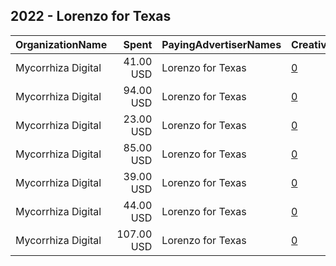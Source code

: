 ## 2022 - Lorenzo for Texas 
|OrganizationName|Spent|PayingAdvertiserNames|CreativeUrls|Impressions|Genders|AgeBrackets|CountryCodes|BillingAddresses|CandidateBallotInformation|
|:---|---:|:---|:---|---:|:---|:---|:---|:---|:---|
|Mycorrhiza Digital|41.00 USD|Lorenzo for Texas|[0](https://www.snap.com/political-ads/asset/a07b45b41da0af560a73ea6e910c1e538febfa455a7a6545a4db5404ebcbd202?mediaType=png)|4,183||18+|united states|US|Lorenzo Sanchez for Texas State House District 70|
|Mycorrhiza Digital|94.00 USD|Lorenzo for Texas|[0](https://www.snap.com/political-ads/asset/2240f01cb0ab32b971b204c6086916854ee81ae4d0b2e0d7b01aaca4926c58e2?mediaType=mp4)|27,652||18+|united states|US|Lorenzo Sanchez for Texas State House District 70|
|Mycorrhiza Digital|23.00 USD|Lorenzo for Texas|[0](https://www.snap.com/political-ads/asset/e47ef9553afafd5afa8ff34f4214ab276c3de11f97c3cbe41af09a1dac2a232b?mediaType=mp4)|2,142||18+|united states|US|Lorenzo Sanchez for Texas State House District 70|
|Mycorrhiza Digital|85.00 USD|Lorenzo for Texas|[0](https://www.snap.com/political-ads/asset/b411d0aa80577a8dbbb81ac0c0ac93d465874b9f2c88a5324f722cfdfe16fcdf?mediaType=mp4)|24,878||18+|united states|US|Lorenzo Sanchez for Texas State House District 70|
|Mycorrhiza Digital|39.00 USD|Lorenzo for Texas|[0](https://www.snap.com/political-ads/asset/e7960743af05547255df5d53b4be2f6d4cad0355fc4592bd9a9194c8ff0f75b8?mediaType=png)|4,034||18+|united states|US|Lorenzo Sanchez for Texas State House District 70|
|Mycorrhiza Digital|44.00 USD|Lorenzo for Texas|[0](https://www.snap.com/political-ads/asset/c69802e42716c3aab0849662f0680b48b12e3d7179fe9bd1a8579417d1eb02ef?mediaType=mp4)|12,503||18+|united states|US|Lorenzo Sanchez for Texas State House District 70|
|Mycorrhiza Digital|107.00 USD|Lorenzo for Texas|[0](https://www.snap.com/political-ads/asset/7de09118b35d34d829179a9ff5a05d72e108bc7bfd08e8e74d3c2d2b08240783?mediaType=png)|31,231||18+|united states|US|Lorenzo Sanchez for Texas State House District 70|
